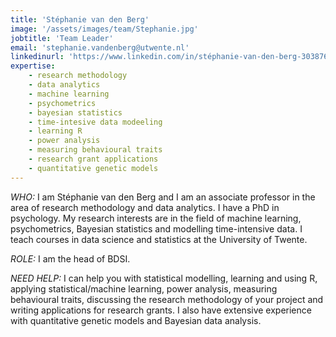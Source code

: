 ```yaml
---
title: 'Stéphanie van den Berg'
image: '/assets/images/team/Stephanie.jpg'
jobtitle: 'Team Leader'
email: 'stephanie.vandenberg@utwente.nl'
linkedinurl: 'https://www.linkedin.com/in/stéphanie-van-den-berg-3038765/'
expertise:
    - research methodology
    - data analytics
    - machine learning
    - psychometrics
    - bayesian statistics
    - time-intesive data modeeling
    - learning R
    - power analysis
    - measuring behavioural traits
    - research grant applications
    - quantitative genetic models
---
```


*WHO:* I am Stéphanie van den Berg and I am an associate professor in the area of research methodology and data analytics. I have a PhD in psychology. My research interests are in the field of machine learning, psychometrics, Bayesian statistics and modelling time-intensive data. I teach courses in data science and statistics at the University of Twente.

*ROLE:* I am the head of BDSI.

*NEED HELP:* I can help you with statistical modelling, learning and using R, applying statistical/machine learning, power analysis, measuring behavioural traits, discussing the research methodology of your project and writing applications for research grants. I also have extensive experience with quantitative genetic models and Bayesian data analysis.